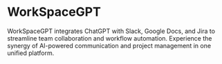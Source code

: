 # WorkSpaceGPT
WorkSpaceGPT integrates ChatGPT with Slack, Google Docs, and Jira to streamline team collaboration and workflow automation. Experience the synergy of AI-powered communication and project management in one unified platform.
